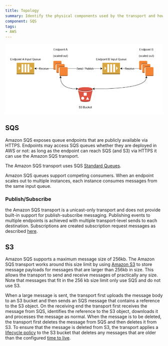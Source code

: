 ```yaml
---
title: Topology
summary: Identify the physical components used by the transport and how the interact.
component: SQS
tags:
- AWS
---
```


![Topology](topology.png)

## SQS

Amazon SQS exposes queue endpoints that are publicly available via HTTPS. Endpoints may access SQS queues whether they are deployed in AWS or not: as long as the endpoint can reach SQS (and S3) via HTTPS it can use the Amazon SQS transport.

The Amazon SQS transport uses SQS [Standard Queues](http://docs.aws.amazon.com/AWSSimpleQueueService/latest/SQSDeveloperGuide/standard-queues.html).

Amazon SQS queues support competing consumers. When an endpoint scales out to multiple instances, each instance consumes messages from the same input queue. 

### Publish/Subscribe

the Amazon SQS transport is a unicast-only transport and does not provide built-in support for publish-subscribe messaging. Publishing events to multiple endpoints is achieved with multiple transport-level sends to each destination. Subscriptions are created subscription request messages as described [here](/tutorials/intro-to-nservicebus/4-publishing-events/tutorial.md#subscribing-to-events).

## S3

Amazon SQS supports a maximum message size of 256kb. The Amazon SQS transport works around this size limit by using [Amazon S3](http://docs.aws.amazon.com/AmazonS3/latest/dev/Welcome.html) to store message payloads for messages that are larger than 256kb in size. This allows the transport to send and receive messages of practically any size. Note that messages that fit in the 256 kb size limit only use SQS and do not use S3.

When a large message is sent, the transport first uploads the message body to an S3 bucket and then sends an SQS message that contains a reference to the S3 object. On the receiving end the transport first receives the message from SQS, identifies the reference to the S3 object, downloads it and processes the message as normal. When the message is to be deleted, the transport first deletes the message from SQS and then deletes it from S3. To ensure that the message is deleted from S3, the transport applies a [lifecycle policy](http://docs.aws.amazon.com/AmazonS3/latest/dev/object-lifecycle-mgmt.html) to the S3 bucket that deletes any messages that are older than the configured [time to live](/transports/sqs/configuration-options.md#maxttldays).

